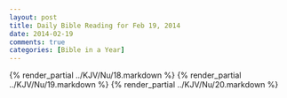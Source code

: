 ```yaml
---
layout: post
title: Daily Bible Reading for Feb 19, 2014
date: 2014-02-19
comments: true
categories: [Bible in a Year]
---
```

{% render_partial ../KJV/Nu/18.markdown %}
{% render_partial ../KJV/Nu/19.markdown %}
{% render_partial ../KJV/Nu/20.markdown %}
